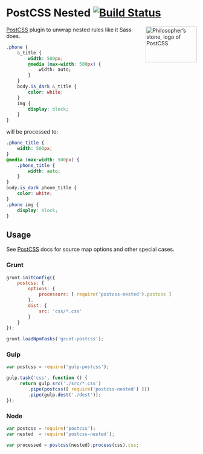 # PostCSS Nested [![Build Status](https://travis-ci.org/postcss/postcss-nested.svg)](https://travis-ci.org/postcss/postcss-nested)

<img align="right" width="135" height="95" src="http://postcss.github.io/postcss/logo-leftp.png" title="Philosopher’s stone, logo of PostCSS">

[PostCSS](https://github.com/postcss/postcss) plugin to unwrap nested rules
like it Sass does.

```css
.phone {
    &_title {
        width: 500px;
        @media (max-width: 500px) {
            width: auto;
        }
    }
    body.is_dark &_title {
        color: white;
    }
    img {
        display: block;
    }
}
```

will be processed to:

```css
.phone_title {
    width: 500px;
}
@media (max-width: 500px) {
    .phone_title {
        width: auto;
    }
}
body.is_dark phone_title {
    color: white;
}
.phone img {
    display: block;
}
```

## Usage

See [PostCSS](https://github.com/postcss/postcss) docs for source map options
and other special cases.

### Grunt

```js
grunt.initConfig({
    postcss: {
        options: {
            processors: [ require('postcss-nested').postcss ]
        },
        dist: {
            src: 'css/*.css'
        }
    }
});

grunt.loadNpmTasks('grunt-postcss');
```

### Gulp

```js
var postcss = require('gulp-postcss');

gulp.task('css', function () {
     return gulp.src('./src/*.css')
        .pipe(postcss([ require('postcss-nested') ]))
        .pipe(gulp.dest('./dest'));
});
```

### Node

```js
var postcss = require('postcss');
var nested  = require('postcss-nested');

var processed = postcss(nested).process(css).css;
```
